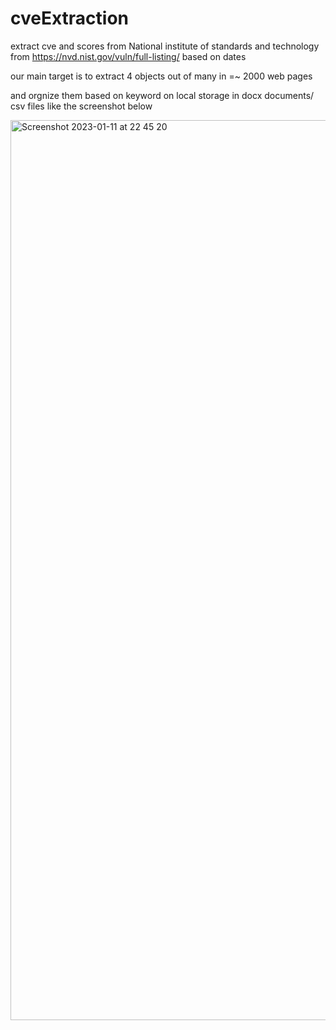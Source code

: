 # cveExtraction
extract cve and scores from National institute of standards and technology from https://nvd.nist.gov/vuln/full-listing/ based on dates 

our main target is to extract 4 objects out of many in =~ 2000 web pages

and orgnize them based on keyword on local storage in docx documents/ csv files like the screenshot below

<img width="1440" alt="Screenshot 2023-01-11 at 22 45 20" src="https://user-images.githubusercontent.com/82224660/211904062-e30a7efc-2fd3-405d-93eb-16574a17baf6.png">

